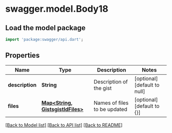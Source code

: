 # swagger.model.Body18

## Load the model package
```dart
import 'package:swagger/api.dart';
```

## Properties
Name | Type | Description | Notes
------------ | ------------- | ------------- | -------------
**description** | **String** | Description of the gist | [optional] [default to null]
**files** | [**Map&lt;String, GistsgistIdFiles&gt;**](GistsgistIdFiles.md) | Names of files to be updated | [optional] [default to {}]

[[Back to Model list]](../README.md#documentation-for-models) [[Back to API list]](../README.md#documentation-for-api-endpoints) [[Back to README]](../README.md)

